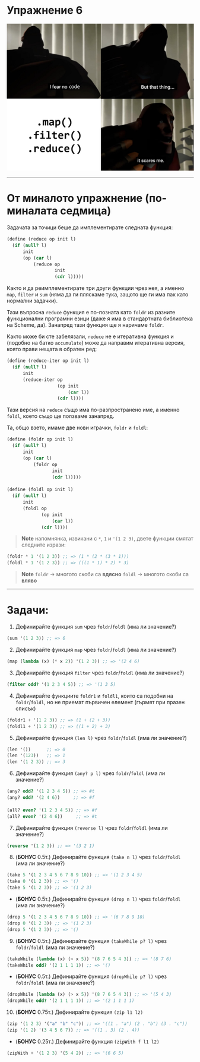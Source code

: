 # Упражнение 6

![Fold Map Filter Meme](../assets/06-map-filter-reduce.png)

---

# От миналото упражнение (по-миналата седмица)

Задачата за точици беше да имплементирате следната функция:

```scheme
(define (reduce op init l)
  (if (null? l)
      init
      (op (car l)
          (reduce op
                  init
                  (cdr l)))))
```

Както и да реимплементирате три други функции чрез нея, а именно `map`, `filter` и `sum` (няма да ги пляскаме тука, защото ще ги има пак като нормални задачки).

Тази въпросна `reduce` функция е по-позната като `foldr` из разните функционални програмни езици (даже я има в стандартната библиотека на Scheme, да). Занапред тази функция ще я наричаме `foldr`.

Както може би сте забелязали, `reduce` не е итеративна функция и (подобно на батко `accumulate`) може да направим итеративна версия, която прави нещата в обратен ред:

```scheme
(define (reduce-iter op init l)
  (if (null? l)
      init
      (reduce-iter op
                   (op init
                       (car l))
                   (cdr l))))
```

Тази версия на `reduce` също има по-разпространено име, а именно `foldl`, което също ще ползваме занапред.

Та, общо взето, имаме две нови играчки, `foldr` и `foldl`:

```scheme
(define (foldr op init l)
  (if (null? l)
      init
      (op (car l)
          (foldr op
                 init
                 (cdr l)))))

(define (foldl op init l)
  (if (null? l)
      init
      (foldl op
             (op init
                 (car l))
             (cdr l))))
```

> **Note**
> напомнянка, извикани с `*`, `1` и `'(1 2 3)`, двете функции смятат следните изрази:

```scheme
(foldr * 1 '(1 2 3)) ;; => (1 * (2 * (3 * 1)))
(foldl * 1 '(1 2 3)) ;; => (((1 * 1) * 2) * 3)
```
> **Note**
> `foldr` -> многото скоби са **вдясно**
> `foldl` -> многото скоби са **вляво**

---

# Задачи:

1. Дефинирайте функция `sum` чрез `foldr`/`foldl` (има ли значение?)

```scheme
(sum '(1 2 3)) ;; => 6
```

2. Дефинирайте функция `map` чрез `foldr`/`foldl` (има ли значение?)

```scheme
(map (lambda (x) (* x 2)) '(1 2 3)) ;; => '(2 4 6)
```

3. Дефинирайте функция `filter` чрез `foldr`/`foldl` (има ли значение?)

```scheme
(filter odd? '(1 2 3 4 5)) ;; => '(1 3 5)
```

4. Дефинирайте функциите `foldr1` и `foldl1`, които са подобни на `foldr`/`foldl`, но не приемат първичен елемент (гърмят при празен списък)

```scheme
(foldr1 + '(1 2 3)) ;; => (1 + (2 + 3))
(foldl1 + '(1 2 3)) ;; => ((1 + 2) + 3)
```

5. Дефинирайте функция `(len l)` чрез `foldr`/`foldl` (има ли значение?)

```scheme
(len '())      ;; => 0
(len '(123))   ;; => 1
(len '(1 2 3)) ;; => 3
```

6. Дефинирайте функция `(any? p l)` чрез `foldr`/`foldl` (има ли значение?)

```scheme
(any? odd? '(1 2 3 4 5)) ;; => #t
(any? odd? '(2 4 6))     ;; => #f

(all? even? '(1 2 3 4 5)) ;; => #f
(all? even? '(2 4 6))     ;; => #t
```

7. Дефинирайте функция `(reverse l)` чрез `foldr`/`foldl` (има ли значение?)

```scheme
(reverse '(1 2 3)) ;; => '(3 2 1)
```

8. (**БОНУС** 0.5т.) Дефинирайте функция `(take n l)` чрез `foldr`/`foldl` (има ли значение?)

```scheme
(take 5 '(1 2 3 4 5 6 7 8 9 10)) ;; => '(1 2 3 4 5)
(take 0 '(1 2 3)) ;; => '()
(take 5 '(1 2 3)) ;; => '(1 2 3)
```

- (**БОНУС** 0.5т.) Дефинирайте функция `(drop n l)` чрез `foldr`/`foldl` (има ли значение?)

```scheme
(drop 5 '(1 2 3 4 5 6 7 8 9 10)) ;; => '(6 7 8 9 10)
(drop 0 '(1 2 3)) ;; => '(1 2 3)
(drop 5 '(1 2 3)) ;; => '()
```

9. (**БОНУС** 0.5т.) Дефинирайте функция `(takeWhile p? l)` чрез `foldr`/`foldl` (има ли значение?)

```scheme
(takeWhile (lambda (x) (> x 5)) '(8 7 6 5 4 3)) ;; => '(8 7 6)
(takeWhile odd? '(2 1 1 1 1)) ;; => '()
```

- (**БОНУС** 0.5т.) Дефинирайте функция `(dropWhile p? l)` чрез `foldr`/`foldl` (има ли значение?)

```scheme
(dropWhile (lambda (x) (> x 5)) '(8 7 6 5 4 3)) ;; => '(5 4 3)
(dropWhile odd? '(2 1 1 1 1)) ;; => '(2 1 1 1 1)
```

10. (**БОНУС** 0.75т.) Дефинирайте функция `(zip l1 l2)`

```scheme
(zip '(1 2 3) '("a" "b" "c")) ;; => '((1 . "a") (2 . "b") (3 . "c"))
(zip '(1 2) '(3 4 5 6 7)) ;; => '((1 . 3) (2 . 4))
```

- (**БОНУС** 0.25т.) Дефинирайте функция `(zipWith f l1 l2)`

```scheme
(zipWith + '(1 2 3) '(5 4 2)) ;; => '(6 6 5)
```
